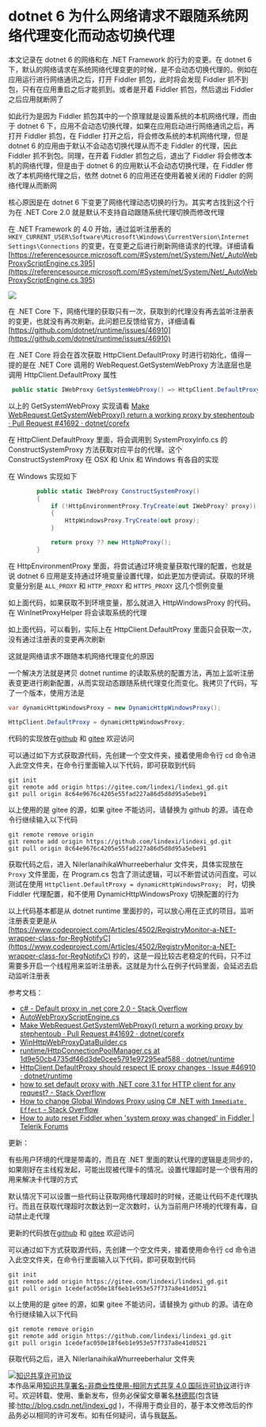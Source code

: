 
# dotnet 6 为什么网络请求不跟随系统网络代理变化而动态切换代理

本文记录在 dotnet 6 的网络和在 .NET Framework 的行为的变更。在 dotnet 6 下，默认的网络请求在系统网络代理变更的时候，是不会动态切换代理的。例如在应用运行进行网络通讯之后，打开 Fiddler 抓包，此时将会发现 Fiddler 抓不到包，只有在应用重启之后才能抓到。或者是开着 Fiddler 抓包，然后退出 Fiddler 之后应用就断网了

<!--more-->


<!-- CreateTime:2022/7/19 8:43:16 -->

<!-- 发布 -->
<!-- 标签： 网络 -->

如此行为是因为 Fiddler 抓包其中的一个原理就是设置系统的本机网络代理，而由于 dotnet 6 下，应用不会动态切换代理，如果在应用启动进行网络通讯之后，再打开 Fiddler 抓包，在 Fiddler 打开之后，将会修改系统的本机网络代理，但是 dotnet 6 的应用由于默认不会动态切换代理从而不走 Fiddler 的代理，因此 Fiddler 抓不到包。同理，在开着 Fiddler 抓包之后，退出了 Fiddler 将会修改本机的网络代理，但是由于 dotnet 6 的应用默认不会动态切换代理，在 Fiddler 修改了本机网络代理之后，依然 dotnet 6 的应用还在使用着被关闭的 Fiddler 的网络代理从而断网

核心原因是在 dotnet 6 下变更了网络代理动态切换的行为。其实考古找到这个行为在 .NET Core 2.0 就是默认不支持自动跟随系统代理切换而修改代理

在 .NET Framework 的 4.0 开始，通过监听注册表的 `HKEY_CURRENT_USER\Software\Microsoft\Windows\CurrentVersion\Internet Settings\Connections` 的变更，在变更之后进行刷新网络请求的代理。详细请看 [https://referencesource.microsoft.com/#System/net/System/Net/_AutoWebProxyScriptEngine.cs,395](https://referencesource.microsoft.com/#System/net/System/Net/_AutoWebProxyScriptEngine.cs,395)

<!-- ![](image/dotnet 6 为什么网络请求不跟随系统网络代理变化而动态切换代理/dotnet 6 为什么网络请求不跟随系统网络代理变化而动态切换代理0.png) -->

![](http://image.acmx.xyz/lindexi%2F202271985521104.jpg)

在 .NET Core 下，网络代理的获取只有一次，获取到的代理没有再去监听注册表的变更，也就没有再次刷新。此问题已反馈给官方，详细请看 [https://github.com/dotnet/runtime/issues/46910](https://github.com/dotnet/runtime/issues/46910)

在 .NET Core 将会在首次获取 HttpClient.DefaultProxy 时进行初始化，值得一提的是在 .NET Core 调用的 WebRequest.GetSystemWebProxy 方法底层也是调用 HttpClient.DefaultProxy 属性

```csharp
 public static IWebProxy GetSystemWebProxy() => HttpClient.DefaultProxy;
```

以上的 GetSystemWebProxy 实现请看 [Make WebRequest.GetSystemWebProxy() return a working proxy by stephentoub · Pull Request #41692 · dotnet/corefx](https://github.com/dotnet/corefx/pull/41692 )

在 HttpClient.DefaultProxy 里面，将会调用到 SystemProxyInfo.cs 的 ConstructSystemProxy 方法获取对应平台的代理。这个 ConstructSystemProxy 在 OSX 和 Unix 和 Windows 有各自的实现

在 Windows 实现如下

```csharp
        public static IWebProxy ConstructSystemProxy()
        {
            if (!HttpEnvironmentProxy.TryCreate(out IWebProxy? proxy))
            {
                HttpWindowsProxy.TryCreate(out proxy);
            }

            return proxy ?? new HttpNoProxy();
        }
```

在 HttpEnvironmentProxy 里面，将尝试通过环境变量获取代理的配置，也就是说 dotnet 6 应用是支持通过环境变量设置代理，如此更加方便调试。获取的环境变量分别是 `ALL_PROXY` 和 `HTTP_PROXY` 和 `HTTPS_PROXY` 这几个惯例变量

如上面代码，如果获取不到环境变量，那么就进入 HttpWindowsProxy 的代码。在 WinInetProxyHelper 将会读取系统的代理

如上面代码，可以看到，实际上在 HttpClient.DefaultProxy 里面只会获取一次，没有通过注册表的变更再次刷新

这就是网络请求不跟随本机网络代理变化的原因

一个解决方法就是拷贝 dotnet runtime 的读取系统的配置方法，再加上监听注册表变更进行刷新配置，从而实现动态跟随系统代理变化而变化。我拷贝了代码，写了一个版本，使用方法是

```csharp
var dynamicHttpWindowsProxy = new DynamicHttpWindowsProxy();

HttpClient.DefaultProxy = dynamicHttpWindowsProxy; 
```

代码的实现放在[github](https://github.com/lindexi/lindexi_gd/tree/8c64e9676c4205e55fad227a86d5d8d95a5ebe91/NilerlanaihikaWhurreeberhalur) 和 [gitee](https://gitee.com/lindexi/lindexi_gd/tree/8c64e9676c4205e55fad227a86d5d8d95a5ebe91/NilerlanaihikaWhurreeberhalur) 欢迎访问

可以通过如下方式获取源代码，先创建一个空文件夹，接着使用命令行 cd 命令进入此空文件夹，在命令行里面输入以下代码，即可获取到代码

```
git init
git remote add origin https://gitee.com/lindexi/lindexi_gd.git
git pull origin 8c64e9676c4205e55fad227a86d5d8d95a5ebe91
```

以上使用的是 gitee 的源，如果 gitee 不能访问，请替换为 github 的源。请在命令行继续输入以下代码

```
git remote remove origin
git remote add origin https://github.com/lindexi/lindexi_gd.git
git pull origin 8c64e9676c4205e55fad227a86d5d8d95a5ebe91
```

获取代码之后，进入 NilerlanaihikaWhurreeberhalur 文件夹，具体实现放在 `Proxy` 文件里面，在 Program.cs 包含了测试逻辑，可以不断尝试访问百度。可以测试在使用 `HttpClient.DefaultProxy = dynamicHttpWindowsProxy; ` 时，切换 Fiddler 代理配置，和不使用 DynamicHttpWindowsProxy 切换配置的行为

以上代码基本都是从 dotnet runtime 里面抄的，可以放心用在正式的项目。监听注册表变更是从 [https://www.codeproject.com/Articles/4502/RegistryMonitor-a-NET-wrapper-class-for-RegNotifyC](https://www.codeproject.com/Articles/4502/RegistryMonitor-a-NET-wrapper-class-for-RegNotifyC) 抄的，这是一段比较古老稳定的代码，只不过需要多开启一个线程用来监听注册表。这就是为什么在例子代码里面，会延迟去启动监听注册表

参考文档：

- [c# - Default proxy in .net core 2.0 - Stack Overflow](https://stackoverflow.com/questions/50205990/default-proxy-in-net-core-2-0/52701989#52701989 )
- [AutoWebProxyScriptEngine.cs](https://referencesource.microsoft.com/#System/net/System/Net/_AutoWebProxyScriptEngine.cs,395 )
- [Make WebRequest.GetSystemWebProxy() return a working proxy by stephentoub · Pull Request #41692 · dotnet/corefx](https://github.com/dotnet/corefx/pull/41692 )
- [WinHttpWebProxyDataBuilder.cs](https://referencesource.microsoft.com/#System/net/System/Net/_WinHttpWebProxyDataBuilder.cs,22 )
- [runtime/HttpConnectionPoolManager.cs at 1d9e50cb4735df46d3de0cee5791e97295eaf588 · dotnet/runtime](https://github.com/dotnet/runtime/blob/1d9e50cb4735df46d3de0cee5791e97295eaf588/src/libraries/System.Net.Http/src/System/Net/Http/SocketsHttpHandler/HttpConnectionPoolManager.cs#L147 )
- [HttpClient.DefaultProxy should respect IE proxy changes · Issue #46910 · dotnet/runtime](https://github.com/dotnet/runtime/issues/46910 )
- [how to set default proxy with .NET core 3.1 for HTTP client for any request? - Stack Overflow](https://stackoverflow.com/questions/64931470/how-to-set-default-proxy-with-net-core-3-1-for-http-client-for-any-request )
- [How to change Global Windows Proxy using C# .NET with `Immediate Effect` - Stack Overflow](https://stackoverflow.com/questions/2020363/how-to-change-global-windows-proxy-using-c-sharp-net-with-immediate-effect )
- [How to auto reset Fiddler when 'system proxy was changed' in Fiddler | Telerik Forums](https://www.telerik.com/forums/how-to-auto-reset-fiddler-when-%27system-proxy-was-changed%27 )

更新：

有些用户环境的代理是带毒的，而且在 .NET 里面的默认代理的逻辑是走同步的，如果刚好在主线程发起，可能出现被代理卡的情况。设置代理超时是一个很有用的用来解决卡代理的方式

默认情况下可以设置一些代码让获取网络代理超时的时候，还能让代码不走代理执行。而且在获取代理超时次数达到一定次数时，认为当前用户环境的代理有毒，自动禁止走代理

更新的代码放在[github](https://github.com/lindexi/lindexi_gd/tree/1cedefac050e18f6eb1e953e57f737a8e41d0521/NilerlanaihikaWhurreeberhalur) 和 [gitee](https://gitee.com/lindexi/lindexi_gd/tree/1cedefac050e18f6eb1e953e57f737a8e41d0521/NilerlanaihikaWhurreeberhalur) 欢迎访问

可以通过如下方式获取源代码，先创建一个空文件夹，接着使用命令行 cd 命令进入此空文件夹，在命令行里面输入以下代码，即可获取到代码

```
git init
git remote add origin https://gitee.com/lindexi/lindexi_gd.git
git pull origin 1cedefac050e18f6eb1e953e57f737a8e41d0521
```

以上使用的是 gitee 的源，如果 gitee 不能访问，请替换为 github 的源。请在命令行继续输入以下代码

```
git remote remove origin
git remote add origin https://github.com/lindexi/lindexi_gd.git
git pull origin 1cedefac050e18f6eb1e953e57f737a8e41d0521
```

获取代码之后，进入 NilerlanaihikaWhurreeberhalur 文件夹





<a rel="license" href="http://creativecommons.org/licenses/by-nc-sa/4.0/"><img alt="知识共享许可协议" style="border-width:0" src="https://licensebuttons.net/l/by-nc-sa/4.0/88x31.png" /></a><br />本作品采用<a rel="license" href="http://creativecommons.org/licenses/by-nc-sa/4.0/">知识共享署名-非商业性使用-相同方式共享 4.0 国际许可协议</a>进行许可。欢迎转载、使用、重新发布，但务必保留文章署名[林德熙](http://blog.csdn.net/lindexi_gd)(包含链接:http://blog.csdn.net/lindexi_gd )，不得用于商业目的，基于本文修改后的作品务必以相同的许可发布。如有任何疑问，请与我[联系](mailto:lindexi_gd@163.com)。